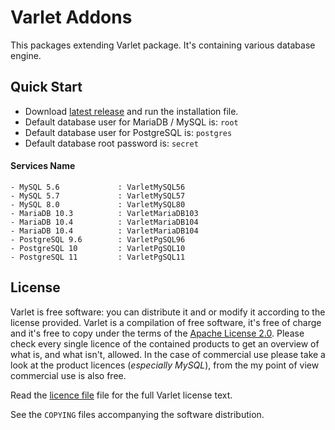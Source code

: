 # Varlet Addons

This packages extending Varlet package. It's containing various database engine.

## Quick Start

- Download [latest release](https://github.com/riipandi/varlet-addons/releases) and run the installation file.
- Default database user for MariaDB / MySQL is: `root`
- Default database user for PostgreSQL is: `postgres`
- Default database root password is: `secret`

#### Services Name

```plain
- MySQL 5.6             : VarletMySQL56
- MySQL 5.7             : VarletMySQL57
- MySQL 8.0             : VarletMySQL80
- MariaDB 10.3          : VarletMariaDB103
- MariaDB 10.4          : VarletMariaDB104
- MariaDB 10.4          : VarletMariaDB104
- PostgreSQL 9.6        : VarletPgSQL96
- PostgreSQL 10         : VarletPgSQL10
- PostgreSQL 11         : VarletPgSQL11
```

## License

Varlet is free software: you can distribute it and or modify it according to the license provided.
Varlet is a compilation of free software, it's free of charge and it's free to copy under the terms
of the [Apache License 2.0](https://choosealicense.com/licenses/apache-2.0/). Please check every
single licence of the contained products to get an overview of what is, and what isn't, allowed.
In the case of commercial use please take a look at the product licences (_especially MySQL_),
from the my point of view commercial use is also free.

Read the [licence file](./license.txt) file for the full Varlet license text.

See the `COPYING` files accompanying the software distribution.
